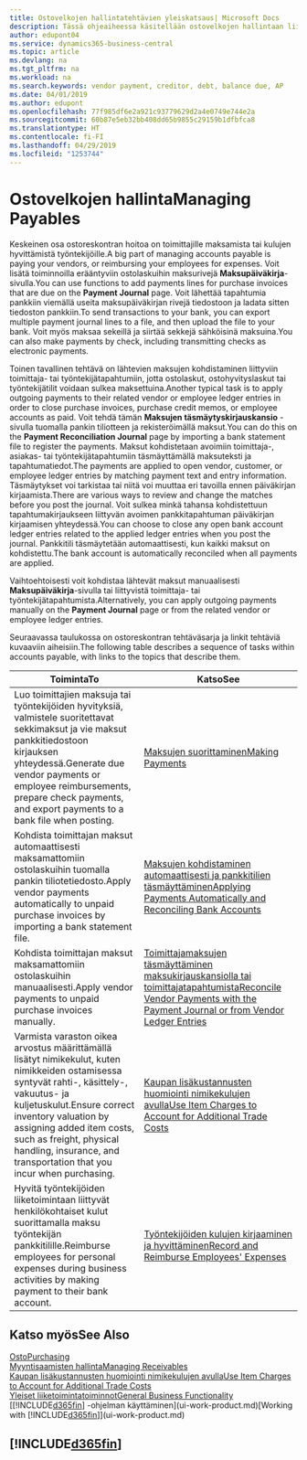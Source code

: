 ```yaml
---
title: Ostovelkojen hallintatehtävien yleiskatsaus| Microsoft Docs
description: Tässä ohjeaiheessa käsitellään ostovelkojen hallintaan liittyviä tehtäviä, kuten maksamista velkojille tai laskujen tai hyvityslaskujen sulkemista kohdistamalla lähtevät maksut tapahtumiin.
author: edupont04
ms.service: dynamics365-business-central
ms.topic: article
ms.devlang: na
ms.tgt_pltfrm: na
ms.workload: na
ms.search.keywords: vendor payment, creditor, debt, balance due, AP
ms.date: 04/01/2019
ms.author: edupont
ms.openlocfilehash: 77f985df6e2a921c93779629d2a4e0749e744e2a
ms.sourcegitcommit: 60b87e5eb32bb408dd65b9855c29159b1dfbfca8
ms.translationtype: HT
ms.contentlocale: fi-FI
ms.lasthandoff: 04/29/2019
ms.locfileid: "1253744"
---
```

# <a name="managing-payables"></a><span data-ttu-id="d9e28-103">Ostovelkojen hallinta</span><span class="sxs-lookup"><span data-stu-id="d9e28-103">Managing Payables</span></span>

<span data-ttu-id="d9e28-104">Keskeinen osa ostoreskontran hoitoa on toimittajille maksamista tai kulujen hyvittämistä työntekijöille.</span><span class="sxs-lookup"><span data-stu-id="d9e28-104">A big part of managing accounts payable is paying your vendors, or reimbursing your employees for expenses.</span></span> <span data-ttu-id="d9e28-105">Voit lisätä toiminnoilla erääntyviin ostolaskuihin maksurivejä **Maksupäiväkirja**-sivulla.</span><span class="sxs-lookup"><span data-stu-id="d9e28-105">You can use functions to add payments lines for purchase invoices that are due on the **Payment Journal** page.</span></span> <span data-ttu-id="d9e28-106">Voit lähettää tapahtumia pankkiin viemällä useita maksupäiväkirjan rivejä tiedostoon ja ladata sitten tiedoston pankkiin.</span><span class="sxs-lookup"><span data-stu-id="d9e28-106">To send transactions to your bank, you can export multiple payment journal lines to a file, and then upload the file to your bank.</span></span> <span data-ttu-id="d9e28-107">Voit myös maksaa sekeillä ja siirtää sekkejä sähköisinä maksuina.</span><span class="sxs-lookup"><span data-stu-id="d9e28-107">You can also make payments by check, including transmitting checks as electronic payments.</span></span>

<span data-ttu-id="d9e28-108">Toinen tavallinen tehtävä on lähtevien maksujen kohdistaminen liittyviin toimittaja- tai työntekijätapahtumiin, jotta ostolaskut, ostohyvityslaskut tai työntekijätilit voidaan sulkea maksettuina.</span><span class="sxs-lookup"><span data-stu-id="d9e28-108">Another typical task is to apply outgoing payments to their related vendor or employee ledger entries in order to close purchase invoices, purchase credit memos, or employee accounts as paid.</span></span> <span data-ttu-id="d9e28-109">Voit tehdä tämän **Maksujen täsmäytyskirjauskansio** -sivulla tuomalla pankin tiliotteen ja rekisteröimällä maksut.</span><span class="sxs-lookup"><span data-stu-id="d9e28-109">You can do this on the **Payment Reconciliation Journal** page by importing a bank statement file to register the payments.</span></span> <span data-ttu-id="d9e28-110">Maksut kohdistetaan avoimiin toimittaja-, asiakas- tai työntekijätapahtumiin täsmäyttämällä maksuteksti ja tapahtumatiedot.</span><span class="sxs-lookup"><span data-stu-id="d9e28-110">The payments are applied to open vendor, customer, or employee ledger entries by matching payment text and entry information.</span></span> <span data-ttu-id="d9e28-111">Täsmäytykset voi tarkistaa tai niitä voi muuttaa eri tavoilla ennen päiväkirjan kirjaamista.</span><span class="sxs-lookup"><span data-stu-id="d9e28-111">There are various ways to review and change the matches before you post the journal.</span></span> <span data-ttu-id="d9e28-112">Voit sulkea minkä tahansa kohdistettuun tapahtumakirjaukseen liittyvän avoimen pankkitapahtuman päiväkirjan kirjaamisen yhteydessä.</span><span class="sxs-lookup"><span data-stu-id="d9e28-112">You can choose to close any open bank account ledger entries related to the applied ledger entries when you post the journal.</span></span> <span data-ttu-id="d9e28-113">Pankkitili täsmäytetään automaattisesti, kun kaikki maksut on kohdistettu.</span><span class="sxs-lookup"><span data-stu-id="d9e28-113">The bank account is automatically reconciled when all payments are applied.</span></span>

<span data-ttu-id="d9e28-114">Vaihtoehtoisesti voit kohdistaa lähtevät maksut manuaalisesti **Maksupäiväkirja**-sivulla tai liittyvistä toimittaja- tai työntekijätapahtumista.</span><span class="sxs-lookup"><span data-stu-id="d9e28-114">Alternatively, you can apply outgoing payments manually on the **Payment Journal** page or from the related vendor or employee ledger entries.</span></span>

<span data-ttu-id="d9e28-115">Seuraavassa taulukossa on ostoreskontran tehtäväsarja ja linkit tehtäviä kuvaaviin aiheisiin.</span><span class="sxs-lookup"><span data-stu-id="d9e28-115">The following table describes a sequence of tasks within accounts payable, with links to the topics that describe them.</span></span>

| <span data-ttu-id="d9e28-116">Toiminta</span><span class="sxs-lookup"><span data-stu-id="d9e28-116">To</span></span> | <span data-ttu-id="d9e28-117">Katso</span><span class="sxs-lookup"><span data-stu-id="d9e28-117">See</span></span> |
| --- | --- |
| <span data-ttu-id="d9e28-118">Luo toimittajien maksuja tai työntekijöiden hyvityksiä, valmistele suoritettavat sekkimaksut ja vie maksut pankkitiedostoon kirjauksen yhteydessä.</span><span class="sxs-lookup"><span data-stu-id="d9e28-118">Generate due vendor payments or employee reimbursements, prepare check payments, and export payments to a bank file when posting.</span></span> |[<span data-ttu-id="d9e28-119">Maksujen suorittaminen</span><span class="sxs-lookup"><span data-stu-id="d9e28-119">Making Payments</span></span>](payables-make-payments.md) |
| <span data-ttu-id="d9e28-120">Kohdista toimittajan maksut automaattisesti maksamattomiin ostolaskuihin tuomalla pankin tiliotetiedosto.</span><span class="sxs-lookup"><span data-stu-id="d9e28-120">Apply vendor payments automatically to unpaid purchase invoices by importing a bank statement file.</span></span> |[<span data-ttu-id="d9e28-121">Maksujen kohdistaminen automaattisesti ja pankkitilien täsmäyttäminen</span><span class="sxs-lookup"><span data-stu-id="d9e28-121">Applying Payments Automatically and Reconciling Bank Accounts</span></span>](receivables-apply-payments-auto-reconcile-bank-accounts.md) |
| <span data-ttu-id="d9e28-122">Kohdista toimittajan maksut maksamattomiin ostolaskuihin manuaalisesti.</span><span class="sxs-lookup"><span data-stu-id="d9e28-122">Apply vendor payments to unpaid purchase invoices manually.</span></span> |[<span data-ttu-id="d9e28-123">Toimittajamaksujen täsmäyttäminen maksukirjauskansiolla tai toimittajatapahtumista</span><span class="sxs-lookup"><span data-stu-id="d9e28-123">Reconcile Vendor Payments with the Payment Journal or from Vendor Ledger Entries</span></span>](payables-how-apply-purchase-transactions-manually.md) |
|<span data-ttu-id="d9e28-124">Varmista varaston oikea arvostus määrittämällä lisätyt nimikekulut, kuten nimikkeiden ostamisessa syntyvät rahti-, käsittely-, vakuutus- ja kuljetuskulut.</span><span class="sxs-lookup"><span data-stu-id="d9e28-124">Ensure correct inventory valuation by assigning added item costs, such as freight, physical handling, insurance, and transportation that you incur when purchasing.</span></span>|[<span data-ttu-id="d9e28-125">Kaupan lisäkustannusten huomiointi nimikekulujen avulla</span><span class="sxs-lookup"><span data-stu-id="d9e28-125">Use Item Charges to Account for Additional Trade Costs</span></span>](payables-how-assign-item-charges.md)|
|<span data-ttu-id="d9e28-126">Hyvitä työntekijöiden liiketoimintaan liittyvät henkilökohtaiset kulut suorittamalla maksu työntekijän pankkitilille.</span><span class="sxs-lookup"><span data-stu-id="d9e28-126">Reimburse employees for personal expenses during business activities by making payment to their bank account.</span></span>|[<span data-ttu-id="d9e28-127">Työntekijöiden kulujen kirjaaminen ja hyvittäminen</span><span class="sxs-lookup"><span data-stu-id="d9e28-127">Record and Reimburse Employees' Expenses</span></span>](finance-how-record-reimburse-employee-expenses.md)|

## <a name="see-also"></a><span data-ttu-id="d9e28-128">Katso myös</span><span class="sxs-lookup"><span data-stu-id="d9e28-128">See Also</span></span>
[<span data-ttu-id="d9e28-129">Osto</span><span class="sxs-lookup"><span data-stu-id="d9e28-129">Purchasing</span></span>](purchasing-manage-purchasing.md)  
[<span data-ttu-id="d9e28-130">Myyntisaamisten hallinta</span><span class="sxs-lookup"><span data-stu-id="d9e28-130">Managing Receivables</span></span>](receivables-manage-receivables.md)  
[<span data-ttu-id="d9e28-131">Kaupan lisäkustannusten huomiointi nimikekulujen avulla</span><span class="sxs-lookup"><span data-stu-id="d9e28-131">Use Item Charges to Account for Additional Trade Costs</span></span>](payables-how-assign-item-charges.md)  
[<span data-ttu-id="d9e28-132">Yleiset liiketoimintatoiminnot</span><span class="sxs-lookup"><span data-stu-id="d9e28-132">General Business Functionality</span></span>](ui-across-business-areas.md)  
<span data-ttu-id="d9e28-133">[[!INCLUDE[d365fin](includes/d365fin_md.md)] -ohjelman käyttäminen](ui-work-product.md)</span><span class="sxs-lookup"><span data-stu-id="d9e28-133">[Working with [!INCLUDE[d365fin](includes/d365fin_md.md)]](ui-work-product.md)</span></span>

## [!INCLUDE[d365fin](includes/free_trial_md.md)]  
